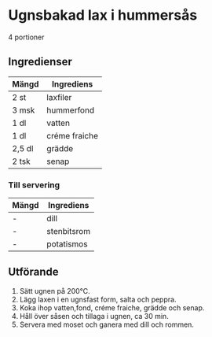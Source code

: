 # Ugnsbakad lax i hummersås
4 portioner
## Ingredienser

Mängd|Ingrediens
------------ | -------------
2 st|laxfiler
3 msk|hummerfond
1 dl|vatten
1 dl|créme fraiche
2,5 dl| grädde
2 tsk|senap

### Till servering
Mängd| Ingrediens
------------ | -------------
\-|dill
\-|stenbitsrom
\-|potatismos

## Utförande
1. Sätt ugnen på 200℃.
2. Lägg laxen i en ugnsfast form, salta och peppra.
3. Koka ihop vatten,fond, créme fraiche, grädde och senap.
4. Håll över såsen och tillaga i ugnen, ca 30 min.
5. Servera med moset och ganera med dill och rommen.
